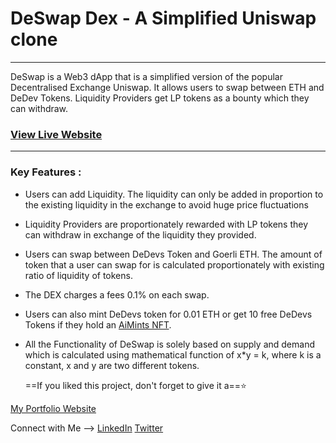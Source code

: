 # **DeSwap Dex** - A Simplified Uniswap clone
---
DeSwap is a Web3 dApp that is a simplified version of the popular Decentralised Exchange Uniswap.
It allows users to swap between ETH and DeDev Tokens. Liquidity Providers get LP tokens as a bounty which they can withdraw.
 
 ### [View Live Website](https://nft-marketplace-4vgcbhyna-moyezrabbaniwork-gmailcom.vercel.app)

 
---
 
 
  ### Key Features : 
 - Users can add Liquidity. The liquidity can only be added in proportion to the existing liquidity in the exchange to avoid huge price fluctuations
 - Liquidity Providers are proportionately rewarded with LP tokens they can withdraw in exchange of the liquidity they provided.
 - Users can swap between DeDevs Token and Goerli ETH. The amount of token that a user can swap for is calculated proportionately with existing ratio of liquidity of tokens.
 - The DEX charges a fees 0.1% on each swap.
 - Users can also mint DeDevs token for 0.01 ETH or get 10 free DeDevs Tokens if they hold an [AiMints NFT](https://ai-nft-minting-mfpdkoci3-moyezrabbaniwork-gmailcom.vercel.appp).
 - All the Functionality of DeSwap is solely based on supply and demand which is calculated using mathematical function of x*y = k, where k is a constant, x and y are two different tokens.




   ==If you liked this project, don't forget to give it a==⭐

[My Portfolio Website](https://portfolio-website-2jru10saq-moyezrabbaniwork-gmailcom.vercel.app)

Connect  with Me --> [LinkedIn](https://www.linkedin.com/in/moyez-rabbani-4a647421b/)  [Twitter](https://twitter.com/MoyezRabbani) 

